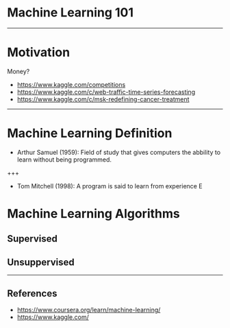 # Machine Learning 101
---
# Motivation

Money?

* https://www.kaggle.com/competitions
* https://www.kaggle.com/c/web-traffic-time-series-forecasting
* https://www.kaggle.com/c/msk-redefining-cancer-treatment

---
# Machine Learning Definition

* Arthur Samuel (1959): Field of study that gives computers the abbility to learn without being programmed.

+++

* Tom Mitchell (1998): A program is said to learn from experience E

# Machine Learning Algorithms

## Supervised

## Unsuppervised

---
## References

* https://www.coursera.org/learn/machine-learning/
* https://www.kaggle.com/